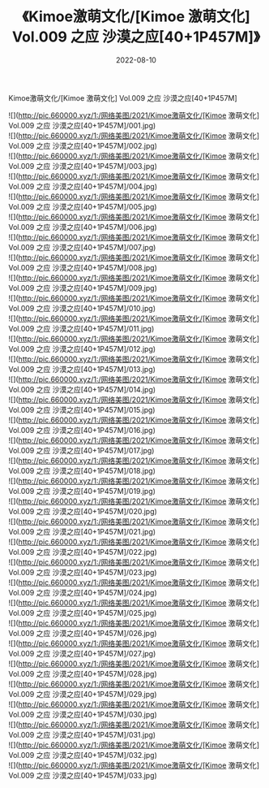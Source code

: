 ﻿---
layout: post
title:  《Kimoe激萌文化/[Kimoe 激萌文化] Vol.009 之应 沙漠之应[40+1P457M]》
date:   2022-08-10
img: http://pic.660000.xyz/1:/网络美图/2021/Kimoe激萌文化/[Kimoe 激萌文化] Vol.009 之应 沙漠之应[40+1P457M]/000.jpg
categories: [美女, 清纯, 唯美]
---

Kimoe激萌文化/[Kimoe 激萌文化] Vol.009 之应 沙漠之应[40+1P457M]

 ![](http://pic.660000.xyz/1:/网络美图/2021/Kimoe激萌文化/[Kimoe 激萌文化] Vol.009 之应 沙漠之应[40+1P457M]/001.jpg) <br>![](http://pic.660000.xyz/1:/网络美图/2021/Kimoe激萌文化/[Kimoe 激萌文化] Vol.009 之应 沙漠之应[40+1P457M]/002.jpg) <br>![](http://pic.660000.xyz/1:/网络美图/2021/Kimoe激萌文化/[Kimoe 激萌文化] Vol.009 之应 沙漠之应[40+1P457M]/003.jpg) <br>![](http://pic.660000.xyz/1:/网络美图/2021/Kimoe激萌文化/[Kimoe 激萌文化] Vol.009 之应 沙漠之应[40+1P457M]/004.jpg) <br>![](http://pic.660000.xyz/1:/网络美图/2021/Kimoe激萌文化/[Kimoe 激萌文化] Vol.009 之应 沙漠之应[40+1P457M]/005.jpg) <br>![](http://pic.660000.xyz/1:/网络美图/2021/Kimoe激萌文化/[Kimoe 激萌文化] Vol.009 之应 沙漠之应[40+1P457M]/006.jpg) <br>![](http://pic.660000.xyz/1:/网络美图/2021/Kimoe激萌文化/[Kimoe 激萌文化] Vol.009 之应 沙漠之应[40+1P457M]/007.jpg) <br>![](http://pic.660000.xyz/1:/网络美图/2021/Kimoe激萌文化/[Kimoe 激萌文化] Vol.009 之应 沙漠之应[40+1P457M]/008.jpg) <br>![](http://pic.660000.xyz/1:/网络美图/2021/Kimoe激萌文化/[Kimoe 激萌文化] Vol.009 之应 沙漠之应[40+1P457M]/009.jpg) <br>![](http://pic.660000.xyz/1:/网络美图/2021/Kimoe激萌文化/[Kimoe 激萌文化] Vol.009 之应 沙漠之应[40+1P457M]/010.jpg) <br>![](http://pic.660000.xyz/1:/网络美图/2021/Kimoe激萌文化/[Kimoe 激萌文化] Vol.009 之应 沙漠之应[40+1P457M]/011.jpg) <br>![](http://pic.660000.xyz/1:/网络美图/2021/Kimoe激萌文化/[Kimoe 激萌文化] Vol.009 之应 沙漠之应[40+1P457M]/012.jpg) <br>![](http://pic.660000.xyz/1:/网络美图/2021/Kimoe激萌文化/[Kimoe 激萌文化] Vol.009 之应 沙漠之应[40+1P457M]/013.jpg) <br>![](http://pic.660000.xyz/1:/网络美图/2021/Kimoe激萌文化/[Kimoe 激萌文化] Vol.009 之应 沙漠之应[40+1P457M]/014.jpg) <br>![](http://pic.660000.xyz/1:/网络美图/2021/Kimoe激萌文化/[Kimoe 激萌文化] Vol.009 之应 沙漠之应[40+1P457M]/015.jpg) <br>![](http://pic.660000.xyz/1:/网络美图/2021/Kimoe激萌文化/[Kimoe 激萌文化] Vol.009 之应 沙漠之应[40+1P457M]/016.jpg) <br>![](http://pic.660000.xyz/1:/网络美图/2021/Kimoe激萌文化/[Kimoe 激萌文化] Vol.009 之应 沙漠之应[40+1P457M]/017.jpg) <br>![](http://pic.660000.xyz/1:/网络美图/2021/Kimoe激萌文化/[Kimoe 激萌文化] Vol.009 之应 沙漠之应[40+1P457M]/018.jpg) <br>![](http://pic.660000.xyz/1:/网络美图/2021/Kimoe激萌文化/[Kimoe 激萌文化] Vol.009 之应 沙漠之应[40+1P457M]/019.jpg) <br>![](http://pic.660000.xyz/1:/网络美图/2021/Kimoe激萌文化/[Kimoe 激萌文化] Vol.009 之应 沙漠之应[40+1P457M]/020.jpg) <br>![](http://pic.660000.xyz/1:/网络美图/2021/Kimoe激萌文化/[Kimoe 激萌文化] Vol.009 之应 沙漠之应[40+1P457M]/021.jpg) <br>![](http://pic.660000.xyz/1:/网络美图/2021/Kimoe激萌文化/[Kimoe 激萌文化] Vol.009 之应 沙漠之应[40+1P457M]/022.jpg) <br>![](http://pic.660000.xyz/1:/网络美图/2021/Kimoe激萌文化/[Kimoe 激萌文化] Vol.009 之应 沙漠之应[40+1P457M]/023.jpg) <br>![](http://pic.660000.xyz/1:/网络美图/2021/Kimoe激萌文化/[Kimoe 激萌文化] Vol.009 之应 沙漠之应[40+1P457M]/024.jpg) <br>![](http://pic.660000.xyz/1:/网络美图/2021/Kimoe激萌文化/[Kimoe 激萌文化] Vol.009 之应 沙漠之应[40+1P457M]/025.jpg) <br>![](http://pic.660000.xyz/1:/网络美图/2021/Kimoe激萌文化/[Kimoe 激萌文化] Vol.009 之应 沙漠之应[40+1P457M]/026.jpg) <br>![](http://pic.660000.xyz/1:/网络美图/2021/Kimoe激萌文化/[Kimoe 激萌文化] Vol.009 之应 沙漠之应[40+1P457M]/027.jpg) <br>![](http://pic.660000.xyz/1:/网络美图/2021/Kimoe激萌文化/[Kimoe 激萌文化] Vol.009 之应 沙漠之应[40+1P457M]/028.jpg) <br>![](http://pic.660000.xyz/1:/网络美图/2021/Kimoe激萌文化/[Kimoe 激萌文化] Vol.009 之应 沙漠之应[40+1P457M]/029.jpg) <br>![](http://pic.660000.xyz/1:/网络美图/2021/Kimoe激萌文化/[Kimoe 激萌文化] Vol.009 之应 沙漠之应[40+1P457M]/030.jpg) <br>![](http://pic.660000.xyz/1:/网络美图/2021/Kimoe激萌文化/[Kimoe 激萌文化] Vol.009 之应 沙漠之应[40+1P457M]/031.jpg) <br>![](http://pic.660000.xyz/1:/网络美图/2021/Kimoe激萌文化/[Kimoe 激萌文化] Vol.009 之应 沙漠之应[40+1P457M]/032.jpg) <br>![](http://pic.660000.xyz/1:/网络美图/2021/Kimoe激萌文化/[Kimoe 激萌文化] Vol.009 之应 沙漠之应[40+1P457M]/033.jpg) <br>